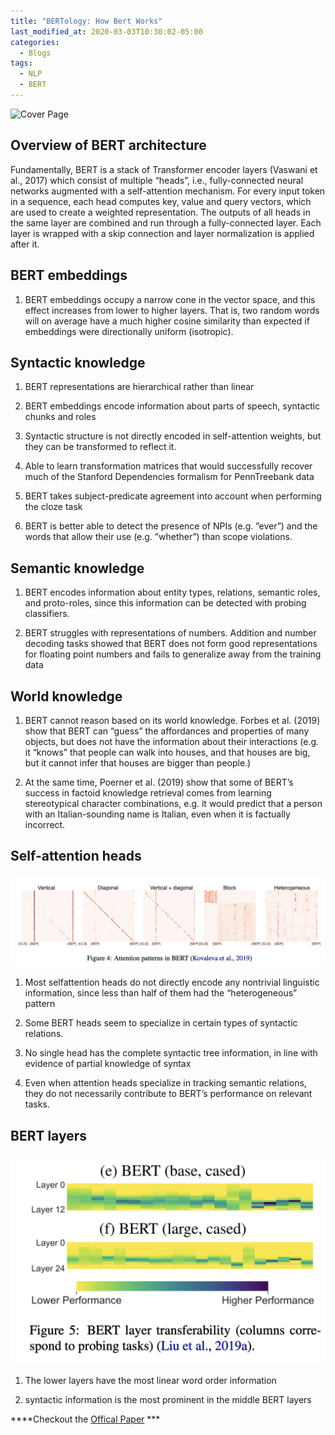 ```yaml
---
title: "BERTology: How Bert Works"
last_modified_at: 2020-03-03T10:30:02-05:00
categories:
  - Blogs
tags:
  - NLP
  - BERT
---
```


![Cover Page](/assets/images/bertology.png)

## Overview of BERT architecture

Fundamentally, BERT is a stack of Transformer
encoder layers (Vaswani et al., 2017) which consist
of multiple “heads”, i.e., fully-connected neural
networks augmented with a self-attention mechanism. For every input token in a sequence, each
head computes key, value and query vectors, which
are used to create a weighted representation. The
outputs of all heads in the same layer are combined
and run through a fully-connected layer. Each layer
is wrapped with a skip connection and layer normalization is applied after it.


## BERT embeddings

  1.  BERT
embeddings occupy a narrow cone in the vector
space, and this effect increases from lower to higher
layers. That is, two random words will on average have a much higher cosine similarity than expected if embeddings were directionally uniform
(isotropic).

## Syntactic knowledge

  1.  BERT representations are hierarchical rather than linear
  2.  BERT embeddings encode information about parts of speech, syntactic chunks
and roles
  3.  Syntactic structure is not
directly encoded in self-attention weights, but
they can be transformed to reflect it.
  4.   Able to learn transformation matrices
that would successfully recover much of the Stanford Dependencies formalism for PennTreebank
data 

  5.  BERT takes
subject-predicate agreement into account when
performing the cloze task

  6.  BERT is better able to
detect the presence of NPIs (e.g. ”ever”) and the
words that allow their use (e.g. ”whether”) than
scope violations.


##  Semantic knowledge

  1.  BERT encodes information about entity types, relations,
semantic roles, and proto-roles, since this information can be detected with probing classifiers.

  2.  BERT struggles with representations of numbers. Addition and number decoding tasks showed
that BERT does not form good representations for
floating point numbers and fails to generalize away
from the training data

##   World knowledge

  1.  BERT cannot reason based on its
world knowledge. Forbes et al. (2019) show that
BERT can “guess” the affordances and properties
of many objects, but does not have the information
about their interactions (e.g. it “knows” that people
can walk into houses, and that houses are big, but
it cannot infer that houses are bigger than people.)

  2.  At the
same time, Poerner et al. (2019) show that some
of BERT’s success in factoid knowledge retrieval
comes from learning stereotypical character combinations, e.g. it would predict that a person with
an Italian-sounding name is Italian, even when it is
factually incorrect.

##  Self-attention heads

![Self-attention heads](/assets/images/attention_layer_vis.png)

1.  Most selfattention heads do not directly encode any nontrivial linguistic information, since less than half
of them had the “heterogeneous” pattern

2.  Some BERT heads seem to specialize in certain types of syntactic relations.

3.  No single head has the complete
syntactic tree information, in line with evidence
of partial knowledge of syntax 

4.  Even when
attention heads specialize in tracking semantic
relations, they do not necessarily contribute to
BERT’s performance on relevant tasks.


## BERT layers

![BERT layers](/assets/images/bert_layer.png)


1.  The lower layers have the most linear word order
information

2.  syntactic information is the most prominent in the middle BERT layers



****Checkout the [Offical Paper](https://arxiv.org/pdf/2002.12327v1.pdf) ***